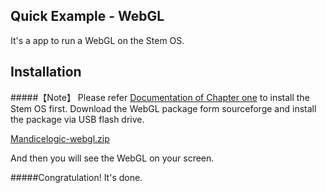 
Quick Example - WebGL
---
It's a app to run a WebGL on the Stem OS. 

Installation
-

#####【Note】 Please refer [Documentation of Chapter one](http://stem.mandice.org/doc) to install the Stem OS first.
Download the WebGL package form sourceforge and install the package via USB flash drive.<p></p>
[Mandicelogic-webgl.zip](http://sourceforge.net/projects/stemos/files/Demo-APP/Mandicelogic-webgl.zip/download)<p></p>

And then you will see the WebGL on your screen.<p></p>
#####Congratulation! It's done.<p></p>

